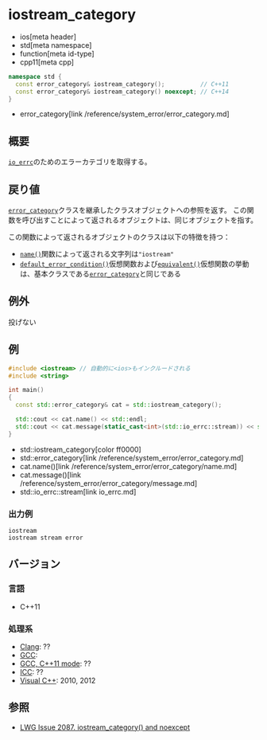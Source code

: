 # iostream_category
* ios[meta header]
* std[meta namespace]
* function[meta id-type]
* cpp11[meta cpp]

```cpp
namespace std {
  const error_category& iostream_category();          // C++11
  const error_category& iostream_category() noexcept; // C++14
}
```
* error_category[link /reference/system_error/error_category.md]

## 概要
[`io_errc`](io_errc.md)のためのエラーカテゴリを取得する。


## 戻り値
[`error_category`](/reference/system_error/error_category.md)クラスを継承したクラスオブジェクトへの参照を返す。
この関数を呼び出すことによって返されるオブジェクトは、同じオブジェクトを指す。

この関数によって返されるオブジェクトのクラスは以下の特徴を持つ：

- [`name()`](/reference/system_error/error_category/name.md)関数によって返される文字列は`"iostream"`
- [`default_error_condition()`](/reference/system_error/error_category/default_error_condition.md)仮想関数および[`equivalent()`](/reference/system_error/error_category/equivalent.md)仮想関数の挙動は、基本クラスである[`error_category`](/reference/system_error/error_category.md)と同じである


## 例外
投げない


## 例
```cpp example
#include <iostream> // 自動的に<ios>もインクルードされる
#include <string>

int main()
{
  const std::error_category& cat = std::iostream_category();

  std::cout << cat.name() << std::endl;
  std::cout << cat.message(static_cast<int>(std::io_errc::stream)) << std::endl;
}
```
* std::iostream_category[color ff0000]
* std::error_category[link /reference/system_error/error_category.md]
* cat.name()[link /reference/system_error/error_category/name.md]
* cat.message()[link /reference/system_error/error_category/message.md]
* std::io_errc::stream[link io_errc.md]

### 出力例
```
iostream
iostream stream error
```

## バージョン
### 言語
- C++11

### 処理系
- [Clang](/implementation.md#clang): ??
- [GCC](/implementation.md#gcc):
- [GCC, C++11 mode](/implementation.md#gcc): ??
- [ICC](/implementation.md#icc): ??
- [Visual C++](/implementation.md#visual_cpp): 2010, 2012


## 参照
- [LWG Issue 2087. iostream_category() and noexcept](http://www.open-std.org/jtc1/sc22/wg21/docs/lwg-defects.html#2087)

